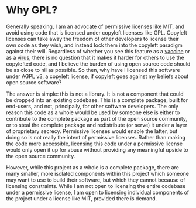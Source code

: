 # Why GPL?

Generally speaking, I am an advocate of permissive licenses like MIT, and avoid using code that is licensed under copyleft licenses like GPL. Copyleft licenses can take away the freedom of other developers to license their own code as they wish, and instead lock them into the copyleft paradigm against their will. Regardless of whether you see this feature as a [vaccine](https://www.gnu.org/philosophy/vaccination.en.html) or as a [virus](https://en.wikipedia.org/wiki/Viral_license), there is no question that it makes it harder for others to use the copylefted code, and I believe the burden of using open source code should be as close to nil as possible. So then, why have I licensed this software under AGPL v3, a copyleft license, if copyleft goes against my beliefs about open source software?

The answer is simple: this is not a library. It is not a component that could be dropped into an existing codebase. This is a complete package, built for end-users, and not, principally, for other software developers. The only reason this code as a whole would be used by someone else is either to contribute to the complete package as part of the open source community, or to steal the complete package and redistribute (or serve) it under a layer of proprietary secrecy. Permissive licenses would enable the latter, but doing so is not really the intent of permissive licenses. Rather than making the code more accessible, licensing this code under a permissive license would only open it up for abuse without providing any meaningful upside to the open source community.

However, while this project as a whole is a complete package, there are many smaller, more isolated components within this project which someone may want to use to build their software, but which they cannot because of licensing constraints. While I am not open to licensing the entire codebase under a permissive license, I am open to licensing individual components of the project under a license like MIT, provided there is demand.
